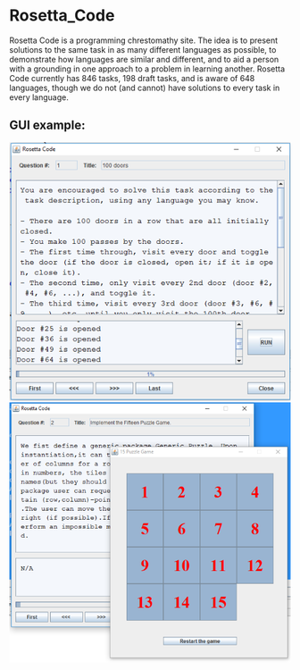# Rosetta_Code
Rosetta Code is a programming chrestomathy site. The idea is to present solutions to the same task in as many different languages as possible, to demonstrate how languages are similar and different, and to aid a person with a grounding in one approach to a problem in learning another. Rosetta Code currently has 846 tasks, 198 draft tasks, and is aware of 648 languages, though we do not (and cannot) have solutions to every task in every language.

## GUI example:
![GUI](https://github.com/ikostan/Rosetta_Code/blob/master/screenshot.PNG?raw=true "GUI screenshot")
![GUI](https://github.com/ikostan/Rosetta_Code/blob/master/screenshot2.PNG?raw=true "GUI screenshot")
